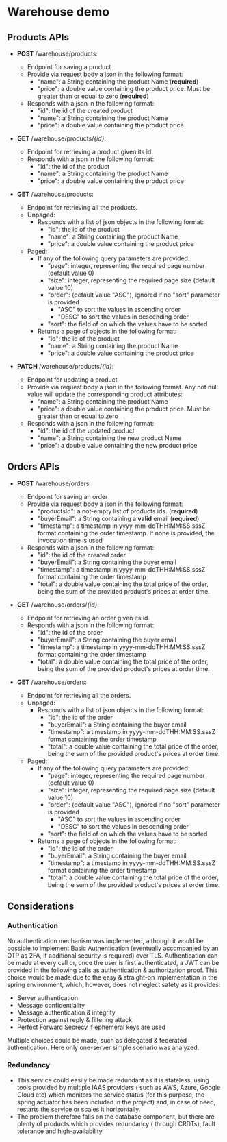# Warehouse demo

## Products APIs

- **POST** /warehouse/products:
    - Endpoint for saving a product
    - Provide via request body a json in the following format:
        - "name": a String containing the product Name (**required**)
        - "price": a double value containing the product price. Must be greater than or equal to zero (**required**)
    - Responds with a json in the following format:
        - "id": the id of the created product
        - "name": a String containing the product Name
        - "price": a double value containing the product price

- **GET** /warehouse/products/*{id}*:
    - Endpoint for retrieving a product given its id.
    - Responds with a json in the following format:
        - "id": the id of the product
        - "name": a String containing the product Name
        - "price": a double value containing the product price

- **GET** /warehouse/products:
    - Endpoint for retrieving all the products.
    - Unpaged:
        - Responds with a list of json objects in the following format:
            - "id": the id of the product
            - "name": a String containing the product Name
            - "price": a double value containing the product price
    - Paged:
        - If any of the following query parameters are provided:
            - "page": integer, representing the required page number (default value 0)
            - "size": integer, representing the required page size (default value 10)
            - "order": (default value "ASC"), ignored if no "sort" parameter is provided
                - "ASC" to sort the values in ascending order
                - "DESC" to sort the values in descending order
            - "sort": the field of on which the values have to be sorted
        - Returns a page of objects in the following format:
            - "id": the id of the product
            - "name": a String containing the product Name
            - "price": a double value containing the product price

- **PATCH** /warehouse/products/*{id}*:
    - Endpoint for updating a product
    - Provide via request body a json in the following format. Any not null value will update the corresponding product
      attributes:
        - "name": a String containing the product Name
        - "price": a double value containing the product price. Must be greater than or equal to zero
    - Responds with a json in the following format:
        - "id": the id of the updated product
        - "name": a String containing the new product Name
        - "price": a double value containing the new product price

## Orders APIs

- **POST** /warehouse/orders:
    - Endpoint for saving an order
    - Provide via request body a json in the following format:
        - "productsId": a not-empty list of products ids. (**required**)
        - "buyerEmail": a String containing a **valid** email (**required**)
        - "timestamp": a timestamp in yyyy-mm-ddTHH:MM:SS.sssZ format containing the order timestamp. If none is
          provided, the invocation time is used
    - Responds with a json in the following format:
        - "id": the id of the created order
        - "buyerEmail": a String containing the buyer email
        - "timestamp": a timestamp in yyyy-mm-ddTHH:MM:SS.sssZ format containing the order timestamp
        - "total": a double value containing the total price of the order, being the sum of the provided product's
          prices at order time.

- **GET** /warehouse/orders/*{id}*:
    - Endpoint for retrieving an order given its id.
    - Responds with a json in the following format:
        - "id": the id of the order
        - "buyerEmail": a String containing the buyer email
        - "timestamp": a timestamp in yyyy-mm-ddTHH:MM:SS.sssZ format containing the order timestamp
        - "total": a double value containing the total price of the order, being the sum of the provided product's
          prices at order time.

- **GET** /warehouse/orders:
    - Endpoint for retrieving all the orders.
    - Unpaged:
        - Responds with a list of json objects in the following format:
            - "id": the id of the order
            - "buyerEmail": a String containing the buyer email
            - "timestamp": a timestamp in yyyy-mm-ddTHH:MM:SS.sssZ format containing the order timestamp
            - "total": a double value containing the total price of the order, being the sum of the provided product's
              prices at order time.
    - Paged:
        - If any of the following query parameters are provided:
            - "page": integer, representing the required page number (default value 0)
            - "size": integer, representing the required page size (default value 10)
            - "order": (default value "ASC"), ignored if no "sort" parameter is provided
                - "ASC" to sort the values in ascending order
                - "DESC" to sort the values in descending order
            - "sort": the field of on which the values have to be sorted
        - Returns a page of objects in the following format:
            - "id": the id of the order
            - "buyerEmail": a String containing the buyer email
            - "timestamp": a timestamp in yyyy-mm-ddTHH:MM:SS.sssZ format containing the order timestamp
            - "total": a double value containing the total price of the order, being the sum of the provided product's
              prices at order time.

## Considerations

### Authentication

No authentication mechanism was implemented, although it would be possible to implement Basic Authentication (eventually
accompanied by an OTP as 2FA, if additional security is required) over TLS. Authentication can be made at every call or,
once the user is first authenticated, a JWT can be provided in the following calls as authentication & authorization
proof. This choice would be made due to the easy & straight-on implementation in the spring environment, which, however,
does not neglect safety as it provides:

- Server authentication
- Message confidentiality
- Message authentication & integrity
- Protection against reply & filtering attack
- Perfect Forward Secrecy if ephemeral keys are used

Multiple choices could be made, such as delegated & federated authentication. Here only one-server simple scenario was
analyzed.

### Redundancy

- This service could easily be made redundant as it is stateless, using tools provided by multiple IAAS providers (
  such as AWS, Azure, Google Cloud etc) which monitors the service status (for this purpose, the spring actuator has
  been included in the project) and, in case of need, restarts the service or scales it horizontally.
- The problem therefore falls on the database component, but there are plenty of products which provides redundancy (
  through CRDTs), fault tolerance and high-availability.
